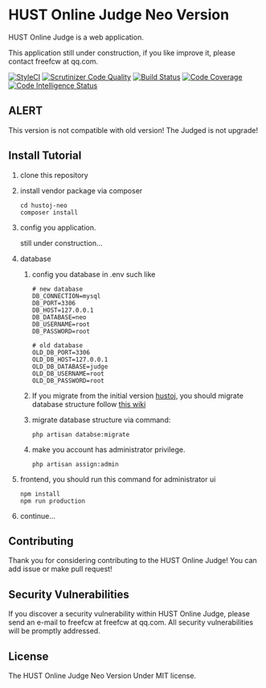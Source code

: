 # HUST Online Judge Neo Version

HUST Online Judge is a web application.

This application still under construction, if you like improve it, please contact freefcw at qq.com.

[![StyleCI](https://github.styleci.io/repos/26354947/shield?branch=master)](https://github.styleci.io/repos/26354947)
[![Scrutinizer Code Quality](https://scrutinizer-ci.com/g/hustoj/hustoj-neo/badges/quality-score.png?b=master)](https://scrutinizer-ci.com/g/hustoj/hustoj-neo/?branch=master)
[![Build Status](https://scrutinizer-ci.com/g/hustoj/hustoj-neo/badges/build.png?b=master)](https://scrutinizer-ci.com/g/hustoj/hustoj-neo/build-status/master)
[![Code Coverage](https://scrutinizer-ci.com/g/hustoj/hustoj-neo/badges/coverage.png?b=master)](https://scrutinizer-ci.com/g/hustoj/hustoj-neo/?branch=master)
[![Code Intelligence Status](https://scrutinizer-ci.com/g/hustoj/hustoj-neo/badges/code-intelligence.svg?b=master)](https://scrutinizer-ci.com/code-intelligence)

## ALERT

This version is not compatible with old version! The Judged is not upgrade! 

## Install Tutorial

1. clone this repository

2. install vendor package via composer

    ```
    cd hustoj-neo
    composer install
    ```

3. config you application.

    still under construction... 

4. database

    1. config you database in .env such like
    
        ```
        # new database
        DB_CONNECTION=mysql
        DB_PORT=3306
        DB_HOST=127.0.0.1
        DB_DATABASE=neo
        DB_USERNAME=root
        DB_PASSWORD=root
        
        # old database
        OLD_DB_PORT=3306
        OLD_DB_HOST=127.0.0.1
        OLD_DB_DATABASE=judge
        OLD_DB_USERNAME=root
        OLD_DB_PASSWORD=root
        ```
    
    2. If you migrate from the initial version [hustoj](https://github.com/zhblue/hustoj), you should migrate database structure follow [this wiki](https://github.com/freefcw/hustoj/wiki/database-changed)
    
    3. migrate database structure via command:
    
        ```
        php artisan databse:migrate
        ```
        
    4. make you account has administrator privilege.
    
        ```
        php artisan assign:admin
        ```

5. frontend, you should run this command for administrator ui 
    
    ```
    npm install
    npm run production
    ``` 

6. continue...

## Contributing

Thank you for considering contributing to the HUST Online Judge! You can add issue or make pull request!

## Security Vulnerabilities

If you discover a security vulnerability within HUST Online Judge, please send an e-mail to freefcw at freefcw at qq.com. All security vulnerabilities will be promptly addressed.

## License

The HUST Online Judge Neo Version Under MIT license.
